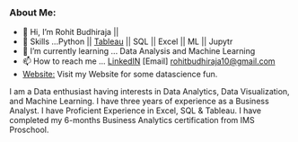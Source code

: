 ### About Me:

- 👋 Hi, I’m Rohit Budhiraja || 
- 👀 Skills ...Python || [Tableau](https://public.tableau.com/app/profile/rohit.budhiraja1186) || SQL || Excel || ML || Jupytr
- 🌱 I’m currently learning ... Data Analysis and Machine Learning
- 📫 How to reach me ...  [LinkedIN](https://www.linkedin.com/in/rohit-budhiraja-35387b189/)  [Email] rohitbudhiraja10@gmail.com
- [Website:](https://rohitbudhiraja-xyz.stackstaging.com/) Visit my Website for some datascience fun.

I am a Data enthusiast having interests in Data Analytics, Data Visualization, and Machine Learning. I have three years of experience as a Business Analyst. I have Proficient Experience in Excel, SQL & Tableau. I have completed my 6-months Business Analytics certification from IMS Proschool.

<!--
**rohitbudhiraja/rohitbudhiraja** is a ✨ _special_ ✨ repository because its `README.md` (this file) appears on your GitHub profile.

